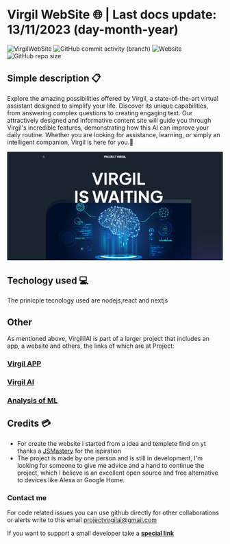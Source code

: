 # Virgil WebSite 🌐 | Last docs update: 13/11/2023 (day-month-year)

![VirgilWebSite](https://img.shields.io/badge/7%2C5k-7%2C5k?style=for-the-badge&logo=visualstudiocode&label=Lines%20of%20code&labelColor=282a3&color=%23164773)
![GitHub commit activity (branch)](https://img.shields.io/github/commit-activity/w/Retr0100/VirgilWebSite?style=for-the-badge&logo=github&labelColor=%23282a3&color=%231B7F79)
![Website](https://img.shields.io/website/https/projectvirgil.net?up_message=online&down_message=offline&style=for-the-badge&logo=railway&labelColor=%23282a3&color=%23a6da95)
![GitHub repo size](https://img.shields.io/github/repo-size/Retr0100/VirgilWebSite?style=for-the-badge&logo=github&labelColor=%23282a3&color=%23bd93f9)


## Simple description 📋
Explore the amazing possibilities offered by Virgil, a state-of-the-art virtual assistant designed to simplify your life. Discover its unique capabilities, from answering complex questions to creating engaging text. Our attractively designed and informative content site will guide you through Virgil's incredible features, demonstrating how this AI can improve your daily routine. Whether you are looking for assistance, learning, or simply an intelligent companion, Virgil is here for you.🎯


![SCREEN](/public/screenSite.png)

## Techology used 💻

The prinicple tecnology used are nodejs,react and nextjs

## Other

As mentioned above, VirgililAI is part of a larger project that includes an app, a website and others, the links of which are at Project:

### [Virgil APP](https://github.com/Retr0100/VirgilApp)

### [Virgil AI](https://github.com/Retr0100/VirgilAI)

### [Analysis of ML](https://github.com/Retr0100/VirgilML)

## Credits 💳
 - For create the website i started from a idea and templete find on yt thanks a [JSMastery](https://www.youtube.com/@javascriptmastery) for the ispiration
 - The project is made by one person and is still in development, I'm looking for someone to give me advice and a hand to continue the project, which I believe is an excellent open source and free alternative to devices like Alexa or Google Home.

### Contact me

For code related issues you can use github directly for other collaborations or alerts write to this email <projectvirgilai@gmail.com>

If you want to support a small developer take a [**special link**](https://www.paypal.me/Retr0jk)
